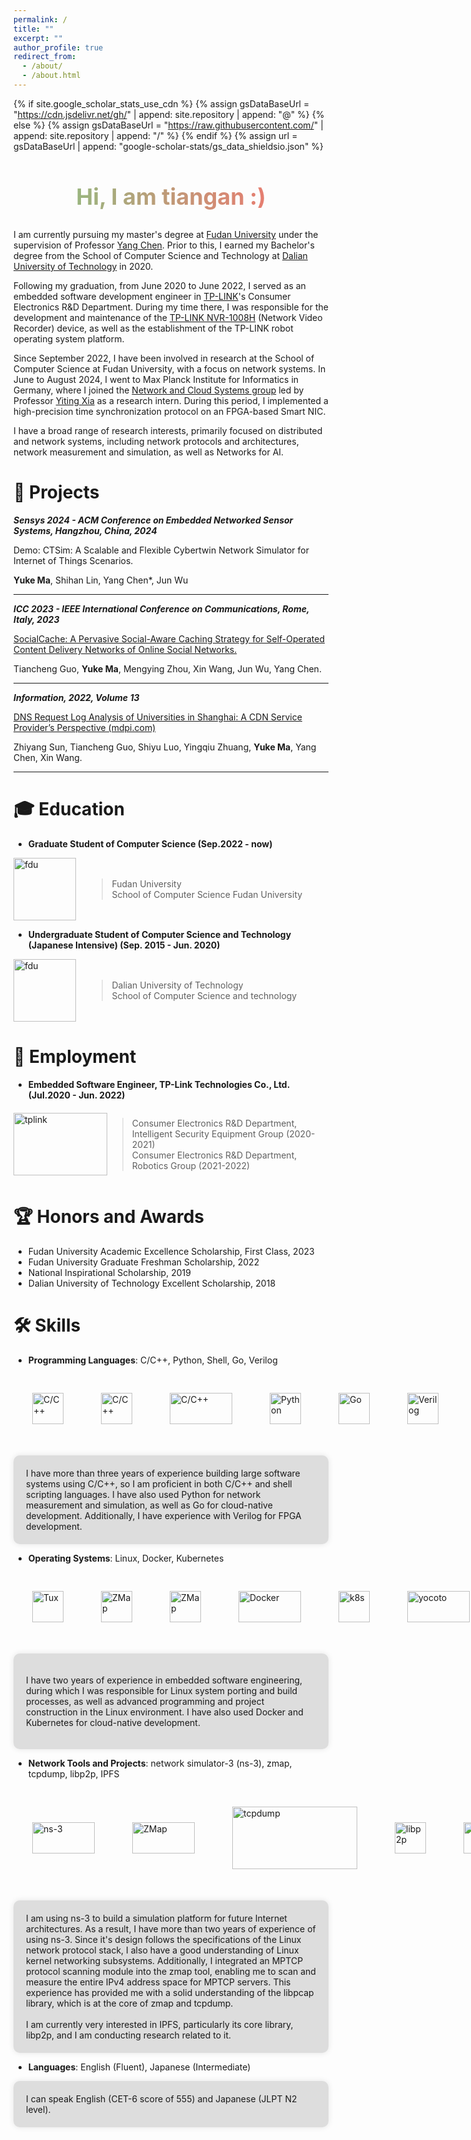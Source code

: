 ```yaml
---
permalink: /
title: ""
excerpt: ""
author_profile: true
redirect_from: 
  - /about/
  - /about.html
---
```

{% if site.google_scholar_stats_use_cdn %}
{% assign gsDataBaseUrl = "https://cdn.jsdelivr.net/gh/" | append: site.repository | append: "@" %}
{% else %}
{% assign gsDataBaseUrl = "https://raw.githubusercontent.com/" | append: site.repository | append: "/" %}
{% endif %}
{% assign url = gsDataBaseUrl | append: "google-scholar-stats/gs_data_shieldsio.json" %}

<style>
  .centered {
    text-align: center;
    font-size: 24px;
    background: linear-gradient(to right, #81c784, #ff6b6b); /* 西瓜绿到西瓜红的渐变色 */
    -webkit-background-clip: text;
    -webkit-text-fill-color: transparent;
  }
   .intro {
    margin-top: 50px; /* 调整分割线顶部间距 */
    padding-top: 50px; /* 调整分割线底部间距 */
    border-top: 2px solid #ccc; /* 分割线样式 */
  }
  .image-container {
    display: flex;
    justify-content: flex-start; /* 左对齐 */
    align-items: center; /* 垂直居中 */
    margin-bottom: 20px; /* 可选：设置下方间距 */
  }
  .image-container img {
    margin: 30px; /* 可选：设置图片之间的间距 */
  }
    .skill-container {
    max-width: 800px;
    margin: 10 auto;
    background-color: #ddd;
    padding: 20px; /* 设置内边距 */
    border-radius: 10px; /* 圆角 */
    box-shadow: 0 0 10px rgba(0, 0, 0, 0.1); /* 阴影 */
}
</style>
<div class="centered">
  <h2>Hi, I am tiangan :)</h2>
</div>

I am currently pursuing my master's degree at [Fudan University](https://www.fudan.edu.cn/en/) under the supervision of Professor [Yang Chen](https://chenyang03.wordpress.com/). Prior to this, I earned my Bachelor's degree from the School of Computer Science and Technology at [Dalian University of Technology](https://www.dlut.edu.cn/) in 2020.

Following my graduation, from June 2020 to June 2022, I served as an embedded software development engineer in [TP-LINK](https://www.tp-link.com/en/)'s Consumer Electronics R&D Department. During my time there, I was responsible for the development and maintenance of the [TP-LINK NVR-1008H](https://www.tp-link.com/en/business-networking/vigi-network-video-recorder/vigi-nvr1008h/) (Network Video Recorder) device, as well as the establishment of the TP-LINK robot operating system platform.

Since September 2022, I have been involved in research at the School of Computer Science at Fudan University, with a focus on network systems. In June to August 2024, I went to Max Planck Institute for Informatics in Germany, where I joined the [Network and Cloud Systems group](https://www.mpi-inf.mpg.de/departments/network-and-cloud-systems) led by Professor [Yiting Xia](https://sites.google.com/view/yitingxia) as a research intern. During this period, I implemented a high-precision time synchronization protocol on an FPGA-based Smart NIC.

I have a broad range of research interests, primarily focused on distributed and network systems, including network protocols and architectures, network measurement and simulation, as well as Networks for AI.

# 📄 Projects

***Sensys 2024 - ACM Conference on Embedded Networked Sensor Systems, Hangzhou, China, 2024***

Demo: CTSim: A Scalable and Flexible Cybertwin Network
Simulator for Internet of Things Scenarios.

**Yuke Ma**, Shihan Lin, Yang Chen*, Jun Wu

---

***ICC 2023 - IEEE International Conference on Communications, Rome, Italy, 2023***

[SocialCache: A Pervasive Social-Aware Caching Strategy for Self-Operated Content Delivery Networks of Online Social Networks.](https://doi.org/10.1109/ICC45041.2023.10279588)

Tiancheng Guo, **Yuke Ma**, Mengying Zhou, Xin Wang, Jun Wu, Yang Chen.

---

***Information, 2022, Volume 13***

[DNS Request Log Analysis of Universities in Shanghai: A CDN Service Provider’s Perspective (mdpi.com)](https://www.mdpi.com/2078-2489/13/11/542)

Zhiyang Sun, Tiancheng Guo, Shiyu Luo, Yingqiu Zhuang, **Yuke Ma**, Yang Chen, Xin Wang.

---

# 🎓 Education

- **Graduate Student of Computer Science (Sep.2022 - now)**

<div style="display: flex; align-items: center;">
    <img src="../images/Fudan_University_Logo.svg.png" alt="fdu" width="100" height="100" style="margin-right: 2ch;">
    <div>
        <blockquote>
             Fudan University<br>
             School of Computer Science Fudan University
        </blockquote>
    </div>
</div>

- **Undergraduate Student of Computer Science and Technology (Japanese Intensive) (Sep. 2015 - Jun. 2020)**

<div style="display: flex; align-items: center;">
    <img src="../images/Dalian_University_of_Technology_logo.svg.png" alt="fdu" width="100" height="100" style="margin-right: 2ch;">
    <div>
        <blockquote>
            Dalian University of Technology<br>
            School of Computer Science and technology
        </blockquote>
    </div>
</div>

# 💼 Employment

- **Embedded Software Engineer, TP-Link Technologies Co., Ltd. (Jul.2020 - Jun. 2022)** 
<div style="display: flex; align-items: center;">
    <img src="../images/tplink.png" alt="tplink" width="150" height="100">
        <blockquote>
            Consumer Electronics R&D Department, Intelligent Security Equipment Group (2020-2021)<br>
            Consumer Electronics R&D Department, Robotics Group (2021-2022)
        </blockquote>
</div>


# 🏆 Honors and Awards

<ul>
  <li>Fudan University Academic Excellence Scholarship, First Class, 2023</li>
  <li>Fudan University Graduate Freshman Scholarship, 2022</li>
  <li>National Inspirational Scholarship, 2019</li>
  <li>Dalian University of Technology Excellent Scholarship, 2018</li>
</ul>

# 🛠️ Skills

- **Programming Languages**: C/C++, Python, Shell, Go, Verilog

<div class="image-container">
  <img src="../images/The_C_Programming_Language_logo.svg.png" alt="C/C++" width="50" height="50">
  <img src="../images/ISO_C++_Logo.svg.png" alt="C/C++" width="50" height="50">
  <img src="../images/Gnu-bash-logo.svg.png" alt="C/C++" width="100" height="50">
  <img src="../images/Python-logo-notext.svg.png" alt="Python" width="50" height="50">
  <img src="../images/215px-Go_Logo_Blue.svg.png" alt="Go" width="50" height="50">
  <img src="../images/verilog.jpg" alt="Verilog" width="50" height="50">
</div>

<div class="skill-container">
I have more than three years of experience building large software systems using C/C++, so I am proficient in both C/C++ and shell scripting languages. I have also used Python for network measurement and simulation, as well as Go for cloud-native development. Additionally, I have experience with Verilog for FPGA development.
</div>

- **Operating Systems**: Linux, Docker, Kubernetes
<div class="image-container">
  <img src="../images/Tux.svg.png" alt="Tux" width="50" height="50">
  <img src="../images/180px-Heckert_GNU_white.svg.png" alt="ZMap" width="50" height="50">
  <img src="../images/Cmake.svg.png" alt="ZMap" width="50" height="50">
  <img src="../images/Docker_logo.svg.png" alt="Docker" width="100" height="50">
  <img src="../images/Kubernetes_logo_without_workmark.svg.png" alt="k8s" width="50" height="50">
  <img src="../images/Yocto_Project_logo.svg.png" alt="yocoto" width="100" height="50">
</div>

<div class="skill-container">

I have two years of experience in embedded software engineering, during which I was responsible for Linux system porting and build processes, as well as advanced programming and project construction in the Linux environment. I have also used Docker and Kubernetes for cloud-native development.

</div>

- **Network Tools and Projects**:  network simulator-3 (ns-3), zmap, tcpdump, libp2p, IPFS

<div class="image-container">
  <img src="../images/ns-3-notext.png" alt="ns-3" width="100" height="50">
  <img src="../images/ZMap_logo_from_GitHub.png" alt="ZMap" width="100" height="50">
  <img src="../images/Tcpdump&libpcap.svg.png" alt="tcpdump" width="200" height="100">
  <img src="../images/logo_small.png" alt="libp2p" width="50" height="50">
  <img src="../images/Ipfs-logo-1024-ice-text.png" alt="ipfs" width="50" height="50">
</div>

<div class="skill-container">
I am using ns-3 to build a simulation platform for future Internet architectures. As a result, I have more than two years of experience of using ns-3. Since it's design follows the specifications of the Linux network protocol stack, I also have a good understanding of Linux kernel networking subsystems. Additionally, I integrated an MPTCP protocol scanning module into the zmap tool, enabling me to scan and measure the entire IPv4 address space for MPTCP servers. This experience has provided me with a solid understanding of the libpcap library, which is at the core of zmap and tcpdump.<br>
<br>
I am currently very interested in IPFS, particularly its core library, libp2p, and I am conducting research related to it.
</div>

- **Languages**: English (Fluent), Japanese (Intermediate)
<div class="skill-container">
I can speak English (CET-6 score of 555) and Japanese (JLPT N2 level).
</div>